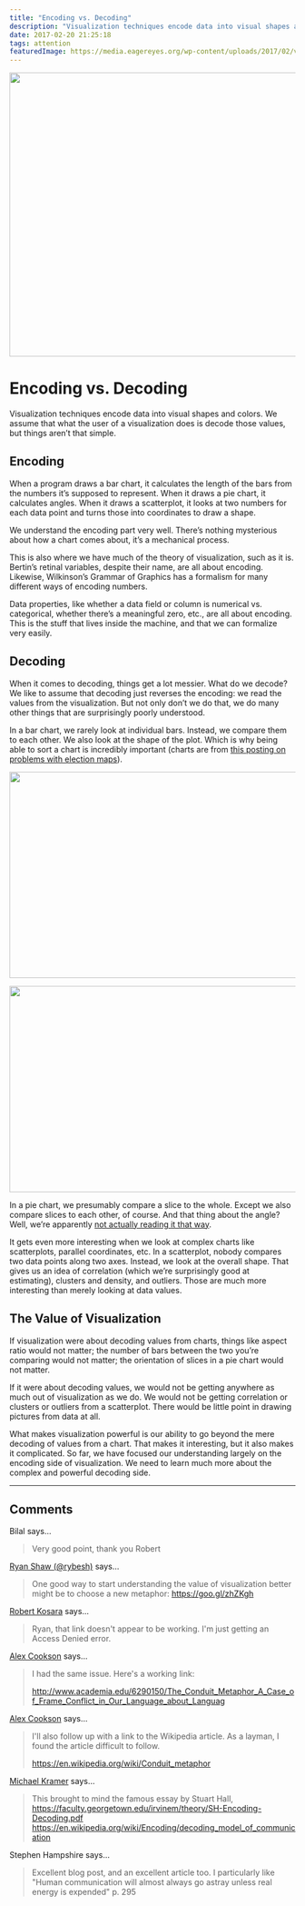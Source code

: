 ```yaml
---
title: "Encoding vs. Decoding"
description: "Visualization techniques encode data into visual shapes and colors. We assume that what the user of a visualization does is decode those values, but things aren’t that simple."
date: 2017-02-20 21:25:18
tags: attention
featuredImage: https://media.eagereyes.org/wp-content/uploads/2017/02/vispipeline-teaser.png
---
```


<p align="center"><img src="https://media.eagereyes.org/wp-content/uploads/2017/02/vispipeline-teaser.png" alt="" width="720" height="500" /></p>

# Encoding vs. Decoding

Visualization techniques encode data into visual shapes and colors. We assume that what the user of a visualization does is decode those values, but things aren’t that simple.

## Encoding

When a program draws a bar chart, it calculates the length of the bars from the numbers it’s supposed to represent. When it draws a pie chart, it calculates angles. When it draws a scatterplot, it looks at two numbers for each data point and turns those into coordinates to draw a shape.

We understand the encoding part very well. There’s nothing mysterious about how a chart comes about, it’s a mechanical process.

This is also where we have much of the theory of visualization, such as it is. Bertin’s retinal variables, despite their name, are all about encoding. Likewise, Wilkinson’s Grammar of Graphics has a formalism for many different ways of encoding numbers.

Data properties, like whether a data field or column is numerical vs. categorical, whether there’s a meaningful zero, etc., are all about encoding. This is the stuff that lives inside the machine, and that we can formalize very easily.

## Decoding

When it comes to decoding, things get a lot messier. What do we decode? We like to assume that decoding just reverses the encoding: we read the values from the visualization. But not only don’t we do that, we do many other things that are surprisingly poorly understood.

In a bar chart, we rarely look at individual bars. Instead, we compare them to each other. We also look at the shape of the plot. Which is why being able to sort a chart is incredibly important (charts are from <a href="/blog/2016/all-those-misleading-election-maps">this posting on problems with election maps</a>).

<p align="center"><img class="aligncenter size-full wp-image-9772" src="https://media.eagereyes.org/wp-content/uploads/2016/11/states-alpha.png" alt="" width="596" height="363" /></p>

<p align="center"><img class="aligncenter size-full wp-image-9773" src="https://media.eagereyes.org/wp-content/uploads/2016/11/states-sorted.png" alt="" width="596" height="363" /></p>

In a pie chart, we presumably compare a slice to the whole. Except we also compare slices to each other, of course. And that thing about the angle? Well, we’re apparently <a href="/blog/2016/an-illustrated-tour-of-the-pie-chart-study-results">not actually reading it that way</a>.

It gets even more interesting when we look at complex charts like scatterplots, parallel coordinates, etc. In a scatterplot, nobody compares two data points along two axes. Instead, we look at the overall shape. That gives us an idea of correlation (which we’re surprisingly good at estimating), clusters and density, and outliers. Those are much more interesting than merely looking at data values.

## The Value of Visualization

If visualization were about decoding values from charts, things like aspect ratio would not matter; the number of bars between the two you’re comparing would not matter; the orientation of slices in a pie chart would not matter.

If it were about decoding values, we would not be getting anywhere as much out of visualization as we do. We would not be getting correlation or clusters or outliers from a scatterplot. There would be little point in drawing pictures from data at all.

What makes visualization powerful is our ability to go beyond the mere decoding of values from a chart. That makes it interesting, but it also makes it complicated. So far, we have focused our understanding largely on the encoding side of visualization. We need to learn much more about the complex and powerful decoding side.


<PostedBy />


<aside class="comments">

---
## Comments

Bilal says…
>	Very good point, thank you Robert

<a href="http://twitter.com/rybesh" rel="nofollow noopener" target="_blank">Ryan Shaw (@rybesh)</a> says…
>	One good way to start understanding the value of visualization better might be to choose a new metaphor: https://goo.gl/zhZKgh

<a href="/about" rel="nofollow noopener" target="_blank">Robert Kosara</a> says…
>	Ryan, that link doesn't appear to be working. I'm just getting an Access Denied error.

<a href="http://glasbrint.com" rel="nofollow noopener" target="_blank">Alex Cookson</a> says…
>	I had the same issue. Here's a working link: 
>	
>	http://www.academia.edu/6290150/The_Conduit_Metaphor_A_Case_of_Frame_Conflict_in_Our_Language_about_Languag

<a href="http://glasbrint.com" rel="nofollow noopener" target="_blank">Alex Cookson</a> says…
>	I'll also follow up with a link to the Wikipedia article. As a layman, I found the article difficult to follow.
>	
>	https://en.wikipedia.org/wiki/Conduit_metaphor

<a href="http://www.culturerover.com" rel="nofollow noopener" target="_blank">Michael Kramer</a> says…
>	This brought to mind the famous essay by Stuart Hall, https://faculty.georgetown.edu/irvinem/theory/SH-Encoding-Decoding.pdf
>	https://en.wikipedia.org/wiki/Encoding/decoding_model_of_communication

Stephen Hampshire says…
>	Excellent blog post, and an excellent article too. I particularly like "Human communication will almost always go astray unless real energy is expended" p. 295

</aside>

